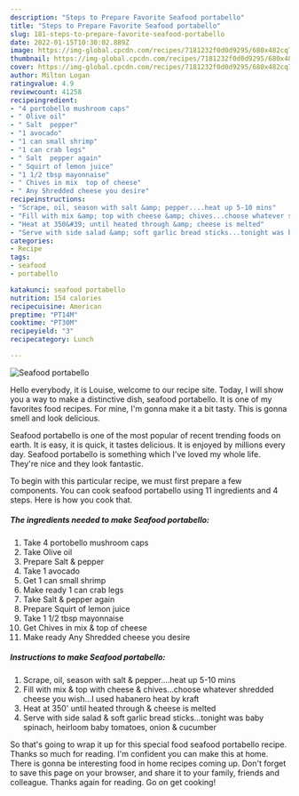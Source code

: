 ```yaml
---
description: "Steps to Prepare Favorite Seafood portabello"
title: "Steps to Prepare Favorite Seafood portabello"
slug: 181-steps-to-prepare-favorite-seafood-portabello
date: 2022-01-15T10:30:02.889Z
image: https://img-global.cpcdn.com/recipes/7181232f0d0d9295/680x482cq70/seafood-portabello-recipe-main-photo.jpg
thumbnail: https://img-global.cpcdn.com/recipes/7181232f0d0d9295/680x482cq70/seafood-portabello-recipe-main-photo.jpg
cover: https://img-global.cpcdn.com/recipes/7181232f0d0d9295/680x482cq70/seafood-portabello-recipe-main-photo.jpg
author: Milton Logan
ratingvalue: 4.9
reviewcount: 41258
recipeingredient:
- "4 portobello mushroom caps"
- " Olive oil"
- " Salt  pepper"
- "1 avocado"
- "1 can small shrimp"
- "1 can crab legs"
- " Salt  pepper again"
- " Squirt of lemon juice"
- "1 1/2 tbsp mayonnaise"
- " Chives in mix  top of cheese"
- " Any Shredded cheese you desire"
recipeinstructions:
- "Scrape, oil, season with salt &amp; pepper....heat up 5-10 mins"
- "Fill with mix &amp; top with cheese &amp; chives...choose whatever shredded cheese you wish...I used habanero heat by kraft"
- "Heat at 350&#39; until heated through &amp; cheese is melted"
- "Serve with side salad &amp; soft garlic bread sticks...tonight was baby spinach, heirloom baby tomatoes, onion &amp; cucumber"
categories:
- Recipe
tags:
- seafood
- portabello

katakunci: seafood portabello 
nutrition: 154 calories
recipecuisine: American
preptime: "PT14M"
cooktime: "PT30M"
recipeyield: "3"
recipecategory: Lunch

---
```



![Seafood portabello](https://img-global.cpcdn.com/recipes/7181232f0d0d9295/680x482cq70/seafood-portabello-recipe-main-photo.jpg)

Hello everybody, it is Louise, welcome to our recipe site. Today, I will show you a way to make a distinctive dish, seafood portabello. It is one of my favorites food recipes. For mine, I'm gonna make it a bit tasty. This is gonna smell and look delicious.

Seafood portabello is one of the most popular of recent trending foods on earth. It is easy, it is quick, it tastes delicious. It is enjoyed by millions every day. Seafood portabello is something which I've loved my whole life. They're nice and they look fantastic.




To begin with this particular recipe, we must first prepare a few components. You can cook seafood portabello using 11 ingredients and 4 steps. Here is how you cook that.

<!--inarticleads1-->

##### The ingredients needed to make Seafood portabello:

1. Take 4 portobello mushroom caps
1. Take  Olive oil
1. Prepare  Salt &amp; pepper
1. Take 1 avocado
1. Get 1 can small shrimp
1. Make ready 1 can crab legs
1. Take  Salt &amp; pepper again
1. Prepare  Squirt of lemon juice
1. Take 1 1/2 tbsp mayonnaise
1. Get  Chives in mix &amp; top of cheese
1. Make ready  Any Shredded cheese you desire




<!--inarticleads2-->

##### Instructions to make Seafood portabello:

1. Scrape, oil, season with salt &amp; pepper....heat up 5-10 mins
1. Fill with mix &amp; top with cheese &amp; chives...choose whatever shredded cheese you wish...I used habanero heat by kraft
1. Heat at 350&#39; until heated through &amp; cheese is melted
1. Serve with side salad &amp; soft garlic bread sticks...tonight was baby spinach, heirloom baby tomatoes, onion &amp; cucumber




So that's going to wrap it up for this special food seafood portabello recipe. Thanks so much for reading. I'm confident you can make this at home. There is gonna be interesting food in home recipes coming up. Don't forget to save this page on your browser, and share it to your family, friends and colleague. Thanks again for reading. Go on get cooking!
